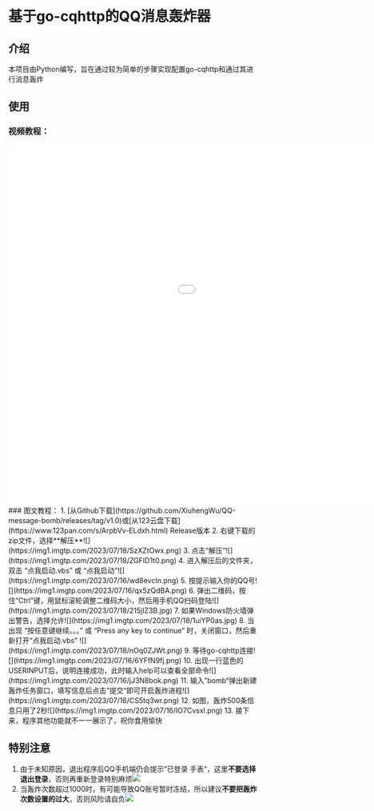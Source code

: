 # 基于go-cqhttp的QQ消息轰炸器

## 介绍

本项目由Python编写，旨在通过较为简单的步骤实现配置go-cqhttp和通过其进行消息轰炸

## 使用
### 视频教程：
<iframe src="//player.bilibili.com/player.html?bvid=BV1Vh4y1L7Ky&page=1" scrolling="no" border="0" frameborder="no" framespacing="0" allowfullscreen="true" width="1280px" height="720px"> </iframe>
### 图文教程：
1. [从Github下载](https://github.com/XiuhengWu/QQ-message-bomb/releases/tag/v1.0)或[从123云盘下载](https://www.123pan.com/s/ArpbVv-ELdxh.html) Release版本
2. 右键下载的zip文件，选择**解压**![](https://img1.imgtp.com/2023/07/18/SzXZtOwx.png)
3. 点击“解压”![](https://img1.imgtp.com/2023/07/18/ZGFID1t0.png)
4. 进入解压后的文件夹，双击 “点我启动.vbs” 或 “点我启动”![](https://img1.imgtp.com/2023/07/16/wd8evcIn.png)
5. 按提示输入你的QQ号![](https://img1.imgtp.com/2023/07/16/qx5zQdBA.png)
6. 弹出二维码，按住“Ctrl”键，用鼠标滚轮调整二维码大小，然后用手机QQ扫码登陆![](https://img1.imgtp.com/2023/07/18/215jIZ3B.jpg)
7. 如果Windows防火墙弹出警告，选择允许![](https://img1.imgtp.com/2023/07/18/1uiYP0as.jpg)
8. 当出现 “按任意键继续。。。” 或 “Press any key to continue” 时，关闭窗口，然后重新打开“点我启动.vbs”
    ![](https://img1.imgtp.com/2023/07/18/nOq0ZJWt.png)
9. 等待go-cqhttp连接![](https://img1.imgtp.com/2023/07/16/6YFfN9fj.png)
10. 出现一行蓝色的USERINPUT后，说明连接成功，此时输入help可以查看全部命令![](https://img1.imgtp.com/2023/07/16/jJ3N8bok.png)
11. 输入”bomb“弹出新建轰炸任务窗口，填写信息后点击”提交“即可开启轰炸进程![](https://img1.imgtp.com/2023/07/16/CS5tq3wr.png)
12. 如图，轰炸500条信息只用了2秒![](https://img1.imgtp.com/2023/07/16/IO7Cvsxl.png)
13. 接下来，程序其他功能就不一一展示了，祝你食用愉快

## 特别注意

1. 由于未知原因，退出程序后QQ手机端仍会提示”已登录 手表“，这里**不要选择退出登录**，否则再重新登录特别麻烦![](https://img1.imgtp.com/2023/07/18/o6TCOz60.png)
2. 当轰炸次数超过1000时，有可能导致QQ账号暂时冻结，所以建议**不要把轰炸次数设置的过大**，否则风险请自负![](https://img1.imgtp.com/2023/07/18/7HCAQKdo.png)

